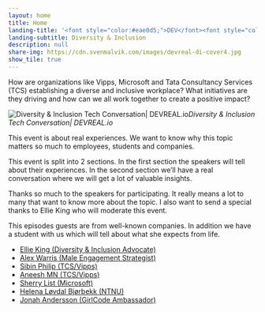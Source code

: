 ```yaml
---
layout: home
title: Home
landing-title: '<font style="color:#eae0d5;">DEV</font><font style="color:#C6AC8F;">REAL</font> Episode 2'
landing-subtitle: Diversity & Inclusion
description: null
share-img: https://cdn.svenmalvik.com/images/devreal-di-cover4.jpg
show_tile: true
---
```


How are organizations like Vipps, Microsoft and Tata Consultancy Services (TCS) establishing a diverse and inclusive workplace? What initiatives are they driving and how can we all work together to create a positive impact?

![Diversity & Inclusion Tech Conversation| DEVREAL.io](https://cdn.svenmalvik.com/images/devreal-di-cover4.jpg "Diversity & Inclusion Tech Conversation| DEVREAL.io")*Diversity & Inclusion Tech Conversation| DEVREAL.io*

This event is about real experiences. We want to know why this topic matters so much to employees, students and companies.

This event is split into 2 sections. In the first section the speakers will tell about their experiences. In the second section we’ll have a real conversation where we will get a lot of valuable insights.

Thanks so much to the speakers for participating. It really means a lot to many that want to know more about the topic. I also want to send a special thanks to Ellie King who will moderate this event.

This episodes guests are from well-known companies. In addition we have a student with us which will tell about what she expects from life.

- [Ellie King (Diversity & Inclusion Advocate)](https://www.linkedin.com/in/ellie-king-62842777/)
- [Alex Warris (Male Engagement Strategist)](https://www.linkedin.com/in/alexwarris/)
- [Sibin Philip (TCS/Vipps)](https://www.linkedin.com/in/sibin-philip-8514b3b6/)
- [Aneesh MN (TCS/Vipps)](https://www.linkedin.com/in/aneesh-mn-a2877750/)
- [Sherry List (Microsoft)](https://www.linkedin.com/in/sherrylist/)
- [Helena Løvdal Bjørbekk (NTNU)](https://www.linkedin.com/in/helena-l%C3%B8vdal-bj%C3%B8rbekk-1a1559134/)
- [Jonah Andersson (GirlCode Ambassador)](https://www.linkedin.com/in/jonahandersson/)
